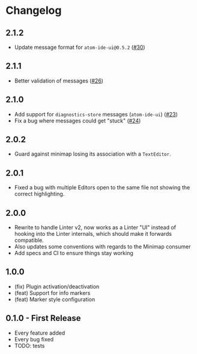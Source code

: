 # Changelog

## 2.1.2

*   Update message format for `atom-ide-ui@0.5.2` ([#30][])

[#30]: https://github.com/AtomLinter/atom-minimap-linter/pull/30

## 2.1.1

*   Better validation of messages ([#26][])

[#26]: https://github.com/AtomLinter/atom-minimap-linter/pull/26

## 2.1.0

*   Add support for `diagnostics-store` messages (`atom-ide-ui`) ([#23][])
*   Fix a bug where messages could get "stuck" ([#24][])

[#23]: https://github.com/AtomLinter/atom-minimap-linter/pull/23
[#24]: https://github.com/AtomLinter/atom-minimap-linter/pull/24

## 2.0.2

*   Guard against minimap losing its association with a `TextEditor`.

## 2.0.1

*   Fixed a bug with multiple Editors open to the same file not showing the
    correct highlighting.

## 2.0.0

*   Rewrite to handle Linter v2, now works as a Linter "UI" instead of hooking
    into the Linter internals, which should make it forwards compatible.
*   Also updates some conventions with regards to the Minimap consumer
*   Add specs and CI to ensure things stay working

## 1.0.0

*   (fix) Plugin activation/deactivation
*   (feat) Support for info markers
*   (feat) Marker style configuration

## 0.1.0 - First Release

*   Every feature added
*   Every bug fixed
*   TODO: tests
